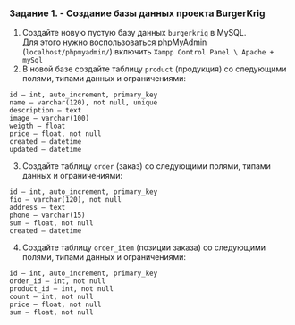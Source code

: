 ### Задание 1. - Создание базы данных проекта BurgerKrig

1. Создайте новую пустую базу данных `burgerkrig` в MySQL.  
Для этого нужно воспользоваться phpMyAdmin (`localhost/phpmyadmin/`) включить `Xampp Control Panel \ Apache + mySql`  
2. В новой базе создайте таблицу `product` (продукция) со следующими полями, типами данных и ограничениями:
```
id — int, auto_increment, primary_key
name — varchar(120), not null, unique
description — text
image — varchar(100)
weigth — float
price — float, not null
created — datetime
updated — datetime
```
3. Cоздайте таблицу `order` (заказ) со следующими полями, типами данных и ограничениями:
```
id — int, auto_increment, primary_key
fio — varchar(120), not null
address — text
phone — varchar(15)
sum — float, not null
created — datetime
```
4. Cоздайте таблицу `order_item` (позиции заказа) со следующими полями, типами данных и ограничениями:
```
id — int, auto_increment, primary_key
order_id — int, not null
product_id — int, not null
count — int, not null 
price — float, not null
sum — float, not null
```
